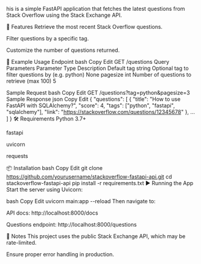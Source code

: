 his is a simple FastAPI application that fetches the latest questions from Stack Overflow using the Stack Exchange API.

🚀 Features
Retrieve the most recent Stack Overflow questions.

Filter questions by a specific tag.

Customize the number of questions returned.

🧪 Example Usage
Endpoint
bash
Copy
Edit
GET /questions
Query Parameters
Parameter	Type	Description	Default
tag	string	Optional tag to filter questions by (e.g. python)	None
pagesize	int	Number of questions to retrieve (max 100)	5

Sample Request
bash
Copy
Edit
GET /questions?tag=python&pagesize=3
Sample Response
json
Copy
Edit
{
  "questions": [
    {
      "title": "How to use FastAPI with SQLAlchemy?",
      "score": 4,
      "tags": ["python", "fastapi", "sqlalchemy"],
      "link": "https://stackoverflow.com/questions/12345678"
    },
    ...
  ]
}
🛠️ Requirements
Python 3.7+

fastapi

uvicorn

requests

📦 Installation
bash
Copy
Edit
git clone https://github.com/yourusername/stackoverflow-fastapi-api.git
cd stackoverflow-fastapi-api
pip install -r requirements.txt
▶️ Running the App
Start the server using Uvicorn:

bash
Copy
Edit
uvicorn main:app --reload
Then navigate to:

API docs: http://localhost:8000/docs

Questions endpoint: http://localhost:8000/questions

📝 Notes
This project uses the public Stack Exchange API, which may be rate-limited.

Ensure proper error handling in production.
